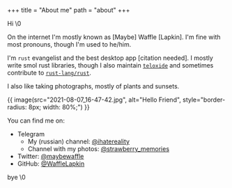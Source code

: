 +++
title = "About me"
path = "about"
+++

Hi \0

On the internet I'm mostly known as \[Maybe\] Waffle \[Lapkin\]. 
I'm fine with most pronouns, though I'm used to he/him. 

I'm `rust` evangelist and the best desktop app \[citation needed\]. 
I mostly write smol rust libraries, though I also maintain [`teloxide`] and sometimes contribute to [`rust-lang/rust`].

[`rust-lang/rust`]: https://github.com/rust-lang/rust
[`teloxide`]: https://github.com/teloxide

I also like taking photographs, mostly of plants and sunsets.

{{ image(src="2021-08-07_16-47-42.jpg", alt="Hello Friend", style="border-radius: 8px; width: 80%;") }}

You can find me on:

- Telegram
  - My (russian) channel: [@ihatereality]
  - Channel with my photos: [@strawberry_memories]
- Twitter: [@maybewaffle]
- GitHub: [@WaffleLapkin]

[@ihatereality]: https://t.me/ihatereality
[@strawberry_memories]: https://t.me/strawberry_memories
[@maybewaffle]: https://twitter.com/maybewaffle
[@WaffleLapkin]: https://github.com/WaffleLapkin

bye \0

